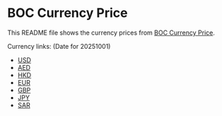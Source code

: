 # BOC Currency Price

This README file shows the currency prices from [BOC Currency Price](https://www.boc.cn/sourcedb/whpj/).

Currency links: (Date for 20251001)

- [USD](https://bocurrencyprice.techina.science/BOC_CURRENCY_PRICE/USD/20251001.json)
- [AED](https://bocurrencyprice.techina.science/BOC_CURRENCY_PRICE/AED/20251001.json)
- [HKD](https://bocurrencyprice.techina.science/BOC_CURRENCY_PRICE/HKD/20251001.json)
- [EUR](https://bocurrencyprice.techina.science/BOC_CURRENCY_PRICE/EUR/20251001.json)
- [GBP](https://bocurrencyprice.techina.science/BOC_CURRENCY_PRICE/GBP/20251001.json)
- [JPY](https://bocurrencyprice.techina.science/BOC_CURRENCY_PRICE/JPY/20251001.json)
- [SAR](https://bocurrencyprice.techina.science/BOC_CURRENCY_PRICE/SAR/20251001.json)

